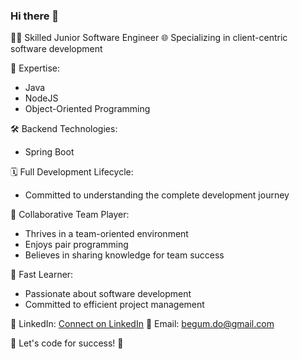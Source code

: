 ### Hi there 👋
👨‍💻 Skilled Junior Software Engineer
🌐 Specializing in client-centric software development

🔧 Expertise:
- Java
- NodeJS
- Object-Oriented Programming

🛠️ Backend Technologies:
- Spring Boot

🗓️ Full Development Lifecycle:
- Committed to understanding the complete development journey

🤝 Collaborative Team Player:
- Thrives in a team-oriented environment
- Enjoys pair programming
- Believes in sharing knowledge for team success

🚀 Fast Learner:
- Passionate about software development
- Committed to efficient project management

🔗 LinkedIn: [Connect on LinkedIn](https://www.linkedin.com/in/beg%C3%BCm-do%C4%9Fru-2922a9173/)
📧 Email: begum.do@gmail.com

🌟 Let's code for success! 🚀
